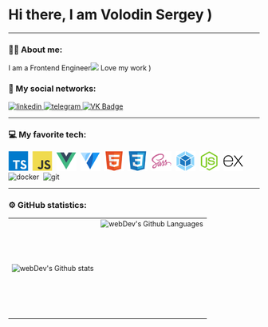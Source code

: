 
# Hi there, I am Volodin Sergey  )

---

### :man_technologist: About me:

I am a Frontend Engineer<img  src="https://media.giphy.com/media/WUlplcMpOCEmTGBtBW/giphy.gif"  width="30px"> Love my work )

### 🤝 My social networks:

  <div id="badges">
    <a  href="https://www.linkedin.com/in/sergey-volodin/" target="_blank">
      <img src="https://cdn-icons-png.flaticon.com/512/2504/2504799.png" width="40" height="40" alt="linkedin" />
    </a>
    <a href="https://t.me/alpaca50" target="_blank">
      <img src="https://cdn-icons-png.flaticon.com/512/2111/2111646.png" width="40" height="40" alt="telegram" />
    </a>
    <a href="https://vk.com/id595008395" target="_blank">
      <img src="https://upload.wikimedia.org/wikipedia/commons/thumb/f/f3/VK_Compact_Logo_%282021-present%29.svg/2048px-VK_Compact_Logo_%282021-present%29.svg.png" width="40" height="40" alt="VK Badge"/>
    </a>
  </div>

---

### 💻 My favorite tech:

<div>
  <img src="https://github.com/devicons/devicon/blob/master/icons/typescript/typescript-original.svg" title="typescript" alt="typescript" width="40" height="40"/>&nbsp
  <img src="https://github.com/devicons/devicon/blob/master/icons/javascript/javascript-original.svg" title="javascript" alt="javascript" width="40"height="40"/>&nbsp
   <img src="https://github.com/devicons/devicon/blob/master/icons/vuejs/vuejs-original.svg" title="vue" alt="git" width="40" height="40"/>&nbsp
   <img src="https://github.com/devicons/devicon/blob/master/icons/vuetify/vuetify-original.svg" title="vuetify" alt="git" width="40" height="40"/>&nbsp
    <img src="https://github.com/devicons/devicon/blob/master/icons/html5/html5-original.svg" title="html5" alt="html5" width="40" height="40"/>&nbsp
    <img src="https://github.com/devicons/devicon/blob/master/icons/css3/css3-original.svg" title="css" alt="css" width="40" height="40"/>&nbsp
    <img src="https://github.com/devicons/devicon/blob/master/icons/sass/sass-original.svg" title="sass/scss" alt="sass/scss" width="40" height="40"/>&nbsp;
    <img src="https://github.com/devicons/devicon/blob/master/icons/webpack/webpack-original.svg" title="webpack" alt="webpack" width="40" height="40"/>&nbsp;
   <img src="https://github.com/devicons/devicon/blob/master/icons/nodejs/nodejs-original.svg" title="nodejs" alt="nodejs" width="40" height="40"/>&nbsp
    <img src="https://github.com/devicons/devicon/blob/master/icons/express/express-original.svg" title="express" alt="express" width="40" height="40"/>&nbsp
  <img src="https://github.com/get-icon/geticon/blob/master/icons/docker-icon.svg" title="docker" alt="docker" width="40" height="40"/>&nbsp
  <img src="https://vitejs.dev/logo.svg" title="git" alt="git" width="40" height="40"/>&nbsp

</div>

---

### ⚙️ GitHub statistics:

<table>
  <tr>
    <td>
      <img align="left" src="http://github-readme-streak-stats.herokuapp.com?user=VolodinSergey&theme=dark&background=000000" alt="webDev's Github stats" />
    </td>
    <td>
      <img height="195px" align="right" alt="webDev's Github Languages" src="https://github-readme-stats-sigma-five.vercel.app/api/top-langs/?username=volodinSergey&layout=compact&theme=vision-friendly-dark" />
    </td>
  </tr>
</table>
